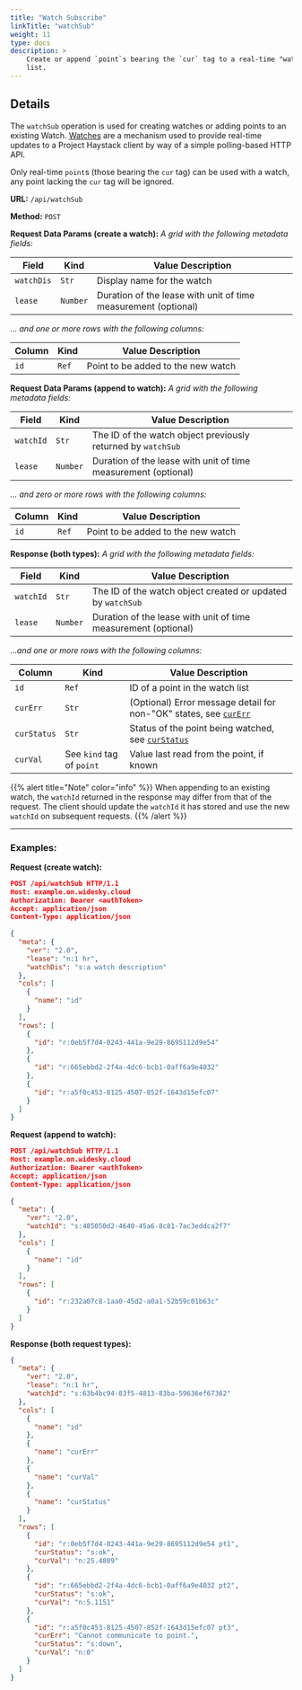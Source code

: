 ```yaml
---
title: "Watch Subscribe"
linkTitle: "watchSub"
weight: 11
type: docs
description: >
    Create or append `point`s bearing the `cur` tag to a real-time "watch"
    list.
---
```


## Details

The `watchSub` operation is used for creating watches or adding points to an existing Watch.  [Watches](http://project-haystack.org/doc/Rest#watches) are a mechanism used to provide real-time updates to a Project Haystack client by way of a simple polling-based HTTP API.

Only real-time `point`s (those bearing the `cur` tag) can be used with a watch, any point lacking the `cur` tag will be ignored.

**URL:** `/api/watchSub`

**Method:** `POST`

**Request Data Params (create a watch):** *A grid with the following metadata fields:*

|Field|Kind|Value Description|
|------|----|-----------|
|`watchDis`|`Str`|Display name for the watch|
|`lease`|`Number`|Duration of the lease with unit of time measurement (optional)|

*… and one or more rows with the following columns:*

|Column|Kind|Value Description|
|------|----|-----------|
|`id`|`Ref`|Point to be added to the new watch|

**Request Data Params (append to watch):** *A grid with the following metadata fields:*

|Field|Kind|Value Description|
|------|----|-----------|
|`watchId`|`Str`|The ID of the watch object previously returned by `watchSub`|
|`lease`|`Number`|Duration of the lease with unit of time measurement (optional)|

*… and zero or more rows with the following columns:*

|Column|Kind|Value Description|
|------|----|-----------|
|`id`|`Ref`|Point to be added to the new watch|

**Response (both types):** *A grid with the following metadata fields:*

|Field|Kind|Value Description|
|------|----|-----------|
|`watchId`|`Str`|The ID of the watch object created or updated by `watchSub`|
|`lease`|`Number`|Duration of the lease with unit of time measurement (optional)|

*…and one or more rows with the following columns:*

|Column|Kind|Value Description|
|------|----|-----------|
|`id`|`Ref`|ID of a point in the watch list|
|`curErr`|`Str`|(Optional) Error message detail for non-"OK" states, see [`curErr`](https://www.project-haystack.org/tag/curErr)|
|`curStatus`|`Str`|Status of the point being watched, see [`curStatus`](https://www.project-haystack.org/tag/curStatus)|
|`curVal`|See `kind` tag of `point`|Value last read from the point, if known|

{{% alert title="Note"  color="info" %}}
When appending to an existing watch, the `watchId` returned in the response may differ from that of the request.  The client should update the `watchId` it has stored and use the new `watchId` on subsequent requests.
{{% /alert %}}

---
### Examples:

**Request (create watch):**
```json
POST /api/watchSub HTTP/1.1
Host: example.on.widesky.cloud
Authorization: Bearer <authToken>
Accept: application/json
Content-Type: application/json
  
{
  "meta": {
    "ver": "2.0",
    "lease": "n:1 hr",
    "watchDis": "s:a watch description"
  },
  "cols": [
    {
      "name": "id"
    }
  ],
  "rows": [
    {
      "id": "r:0eb5f7d4-0243-441a-9e29-8695112d9e54"
    },
    {
      "id": "r:665ebbd2-2f4a-4dc6-bcb1-0aff6a9e4032"
    },
    {
      "id": "r:a5f0c453-8125-4507-852f-1643d15efc07"
    }
  ]
}
```

**Request (append to watch):**
```json
POST /api/watchSub HTTP/1.1
Host: example.on.widesky.cloud
Authorization: Bearer <authToken>
Accept: application/json
Content-Type: application/json
  
{
  "meta": {
    "ver": "2.0",
    "watchId": "s:485050d2-4640-45a6-8c81-7ac3eddca2f7"
  },
  "cols": [
    {
      "name": "id"
    }
  ],
  "rows": [
    {
      "id": "r:232a07c8-1aa0-45d2-a0a1-52b59c01b63c"
    }
  ]
}
```

**Response (both request types):**
```json
{
  "meta": {
    "ver": "2.0",
    "lease": "n:1 hr",
    "watchId": "s:63b4bc94-83f5-4813-83ba-59636ef67362"
  },
  "cols": [
    {
      "name": "id"
    },
    {
      "name": "curErr"
    },
    {
      "name": "curVal"
    },
    {
      "name": "curStatus"
    }
  ],
  "rows": [
    {
      "id": "r:0eb5f7d4-0243-441a-9e29-8695112d9e54 pt1",
      "curStatus": "s:ok",
      "curVal": "n:25.4809"
    },
    {
      "id": "r:665ebbd2-2f4a-4dc6-bcb1-0aff6a9e4032 pt2",
      "curStatus": "s:ok",
      "curVal": "n:5.1151"
    },
    {
      "id": "r:a5f0c453-8125-4507-852f-1643d15efc07 pt3",
      "curErr": "Cannot communicate to point.",
      "curStatus": "s:down",
      "curVal": "n:0"
    }
  ]
}
```
